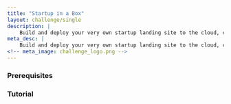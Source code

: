 ```yaml
---
title: "Startup in a Box"
layout: challenge/single
description: |
    Build and deploy your very own startup landing site to the cloud, complete with everything you need to get started!
meta_desc: |
    Build and deploy your very own startup landing site to the cloud, complete with everything you need to get started!
<!-- meta_image: challenge_logo.png -->
---
```


<!-- Description of the challenge, swag, promotional rules, etc -->

### Prerequisites

<!-- Prereqs here -->

### Tutorial

<!-- Tutorial here -->
